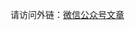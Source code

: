 
请访问外链：[微信公众号文章](https://mp.weixin.qq.com/s?__biz=Mzg3MzE2MzEyNw==&mid=2247483934&idx=1&sn=718831bcf0887c3df7aea382037d4250&chksm=cee57206f992fb109fd63618f252fbcfcee18a6fbc5893c6a4ed7df46b4ba148e79b67c5aa98&token=839604619&lang=zh_CN#rd)
